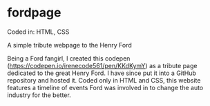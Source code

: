 # fordpage
Coded in: HTML, CSS

A simple tribute webpage to the Henry Ford

Being a Ford fangirl, I created this codepen (https://codepen.io/irenecode561/pen/KKdKymY) as a tribute page dedicated to the great Henry Ford. I have since put it into a GitHub repository and hosted it. Coded only in HTML and CSS, this website features a timeline of events Ford was involved in to change the auto industry for the better.
